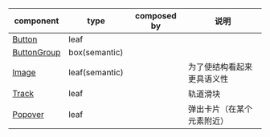 | component                              | type           | composed by | 说明                       |
| -------------------------------------- | -------------- | :---------: | -------------------------- |
| [Button](./Button.tsx)                 | leaf           |             |                            |
| [ButtonGroup](./ButtonGroup/index.tsx) | box(semantic)  |             |                            |
| [Image](./Image.tsx)                   | leaf(semantic) |             | 为了使结构看起来更具语义性 |
| [Track](./Track/index.tsx)             | leaf           |             | 轨道滑块                   |
| [Popover](./Popover.tsx)               | leaf           |             | 弹出卡片（在某个元素附近） |
